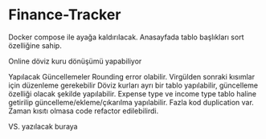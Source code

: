 # Finance-Tracker


Docker compose ile ayağa kaldırılacak.
Anasayfada tablo başlıkları sort özelliğine sahip.

Online döviz kuru dönüşümü yapabiliyor

Yapılacak Güncellemeler
Rounding error olabilir. Virgülden sonraki kısımlar için düzenleme gerekebilir
Döviz kurları ayrı bir tablo yapılabilir, güncelleme özelliği olacak şekilde yapılabilir.
Expense type ve income type tablo haline getirilip güncelleme/ekleme/çıkarılma yapılabilir.
Fazla kod duplication var. Zaman kısıtı olmasa code refactor edilebilirdi.

VS. yazılacak buraya
